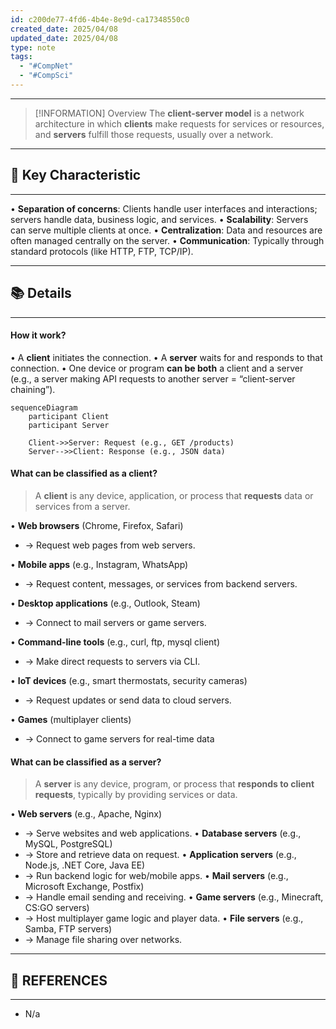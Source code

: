 ```yaml
---
id: c200de77-4fd6-4b4e-8e9d-ca17348550c0
created_date: 2025/04/08
updated_date: 2025/04/08
type: note
tags:
  - "#CompNet"
  - "#CompSci"
---
```

---
> [!INFORMATION] Overview
> The **client-server model** is a network architecture in which **clients** make requests for services or resources, and **servers** fulfill those requests, usually over a network.

---
## 📌 Key Characteristic
---
• **Separation of concerns**: Clients handle user interfaces and interactions; servers handle data, business logic, and services.
• **Scalability**: Servers can serve multiple clients at once.
• **Centralization**: Data and resources are often managed centrally on the server.
• **Communication**: Typically through standard protocols (like HTTP, FTP, TCP/IP).

---
## 📚 Details
---
#### How it work?
• A **client** initiates the connection.
• A **server** waits for and responds to that connection.
• One device or program **can be both** a client and a server (e.g., a server making API requests to another server = “client-server chaining”).

```mermaid
sequenceDiagram
    participant Client
    participant Server

    Client->>Server: Request (e.g., GET /products)
    Server-->>Client: Response (e.g., JSON data)
```
#### What can be classified as a client?
> A **client** is any device, application, or process that **requests** data or services from a server.

• **Web browsers** (Chrome, Firefox, Safari)
- → Request web pages from web servers.

• **Mobile apps** (e.g., Instagram, WhatsApp)
- → Request content, messages, or services from backend servers.

• **Desktop applications** (e.g., Outlook, Steam)
- → Connect to mail servers or game servers.

• **Command-line tools** (e.g., curl, ftp, mysql client)
- → Make direct requests to servers via CLI.

• **IoT devices** (e.g., smart thermostats, security cameras)
- → Request updates or send data to cloud servers.

• **Games** (multiplayer clients)
- → Connect to game servers for real-time data
#### What can be classified as a server?
> A **server** is any device, program, or process that **responds to client requests**, typically by providing services or data.

• **Web servers** (e.g., Apache, Nginx)
- → Serve websites and web applications.
• **Database servers** (e.g., MySQL, PostgreSQL)
- → Store and retrieve data on request.
• **Application servers** (e.g., Node.js, .NET Core, Java EE)
- → Run backend logic for web/mobile apps.
• **Mail servers** (e.g., Microsoft Exchange, Postfix)
- → Handle email sending and receiving.
• **Game servers** (e.g., Minecraft, CS:GO servers)
- → Host multiplayer game logic and player data.
• **File servers** (e.g., Samba, FTP servers)
- → Manage file sharing over networks.

---
## 🔗 REFERENCES
---

- N/a